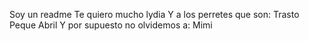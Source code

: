 Soy un readme
Te quiero mucho lydia
Y a los perretes que son:
Trasto
Peque
Abril
Y por supuesto no olvidemos a:
Mimi
